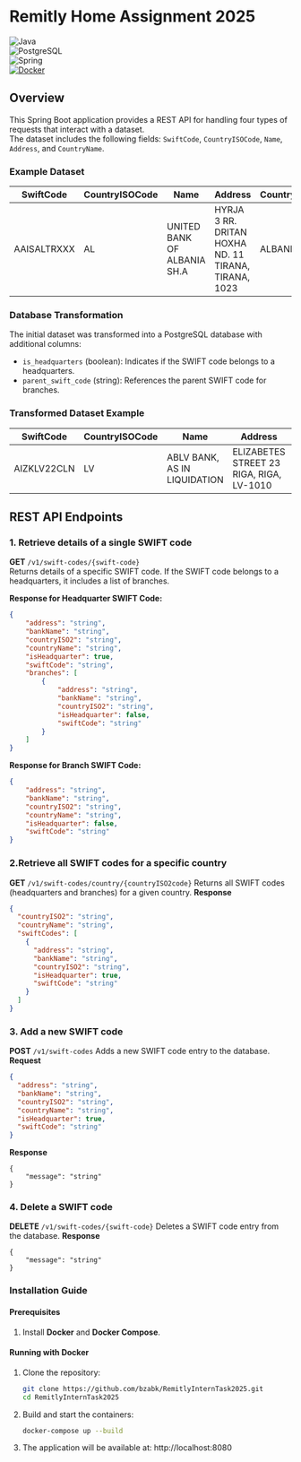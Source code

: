 # Remitly Home Assignment 2025

![Java](https://img.shields.io/badge/Java-21-blue)  
![PostgreSQL](https://img.shields.io/badge/PostgreSQL-17-blue)  
![Spring](https://img.shields.io/badge/Spring-Boot-green)  
[![Docker](https://img.shields.io/badge/docker-ready-blue?logo=docker)](https://www.docker.com/)

## Overview

This Spring Boot application provides a REST API for handling four types of requests that interact with a dataset.  
The dataset includes the following fields: `SwiftCode`, `CountryISOCode`, `Name`, `Address`, and `CountryName`.

### Example Dataset

| **SwiftCode** | **CountryISOCode** | **Name**                     | **Address**                                          | **CountryName** |
|---------------|---------------------|------------------------------|-----------------------------------------------------|-----------------|
| AAISALTRXXX   | AL                  | UNITED BANK OF ALBANIA SH.A | HYRJA 3 RR. DRITAN HOXHA ND. 11 TIRANA, TIRANA, 1023 | ALBANIA         |

### Database Transformation

The initial dataset was transformed into a PostgreSQL database with additional columns:
- `is_headquarters` (boolean): Indicates if the SWIFT code belongs to a headquarters.
- `parent_swift_code` (string): References the parent SWIFT code for branches.

### Transformed Dataset Example

| **SwiftCode** | **CountryISOCode** | **Name**                     | **Address**                                          | **CountryName** | **is_headquarters** | **parent_swift_code** |
|---------------|---------------------|------------------------------|-----------------------------------------------------|-----------------|----------------------|-----------------------|
| AIZKLV22CLN   | LV                  | ABLV BANK, AS IN LIQUIDATION | ELIZABETES STREET 23  RIGA, RIGA, LV-1010          | LATVIA          | false               | AIZKLV22XXX           |
## REST API Endpoints

### 1. Retrieve details of a single SWIFT code
**GET** `/v1/swift-codes/{swift-code}`  
Returns details of a specific SWIFT code. If the SWIFT code belongs to a headquarters, it includes a list of branches.

**Response for Headquarter SWIFT Code:**
```json
{
    "address": "string",
    "bankName": "string",
    "countryISO2": "string",
    "countryName": "string",
    "isHeadquarter": true,
    "swiftCode": "string",
    "branches": [
        {
            "address": "string",
            "bankName": "string",
            "countryISO2": "string",
            "isHeadquarter": false,
            "swiftCode": "string"
        }
    ]
}
```
**Response for Branch SWIFT Code:**
```json
{
    "address": "string",
    "bankName": "string",
    "countryISO2": "string",
    "countryName": "string",
    "isHeadquarter": false,
    "swiftCode": "string"
}
```
### 2.Retrieve all SWIFT codes for a specific country
**GET** `/v1/swift-codes/country/{countryISO2code}`
Returns all SWIFT codes (headquarters and branches) for a given country.
**Response**
```json
{
  "countryISO2": "string",
  "countryName": "string",
  "swiftCodes": [
    {
      "address": "string",
      "bankName": "string",
      "countryISO2": "string",
      "isHeadquarter": true,
      "swiftCode": "string"
    }
  ]
}
```
### 3. Add a new SWIFT code
**POST**  `/v1/swift-codes`
Adds a new SWIFT code entry to the database.
**Request**
```json
{
  "address": "string",
  "bankName": "string",
  "countryISO2": "string",
  "countryName": "string",
  "isHeadquarter": true,
  "swiftCode": "string"
}
```
**Response**
```
{
    "message": "string"
}
```

### 4. Delete a SWIFT code
**DELETE**  `/v1/swift-codes/{swift-code}`
Deletes a SWIFT code entry from the database.
**Response**
```
{
    "message": "string"
}
```

### Installation Guide

#### Prerequisites
1. Install **Docker** and **Docker Compose**.

#### Running with Docker
1. Clone the repository:
   ```bash
   git clone https://github.com/bzabk/RemitlyInternTask2025.git
   cd RemitlyInternTask2025
2. Build and start the containers:
   ```bash
   docker-compose up --build
3. The application will be available at: http://localhost:8080